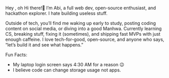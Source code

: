 Hey , oh Hi there!🙋
I’m Abi, a full web dev, open-source enthusiast, and hackathon explorer.
I hate building useless stuff.

Outside of tech, you’ll find me waking up early to study, posting coding content on social media, or diving into a good Manhwa. 
Currently learning CS, breaking stuff, fixing it (sometimes), and shipping fast MVPs with just enough caffeine. I love tech-for-good, open-source, and anyone who says, “let’s build it and see what happens.”

Fun Facts:  
- My laptop login screen says 4:30 AM for a reason 😉  
- I believe code can change storage usage not apps.
